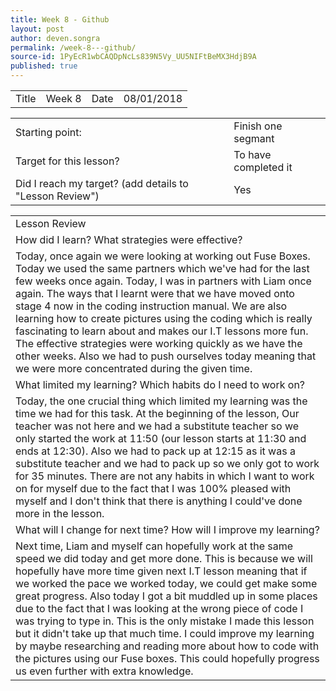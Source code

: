 ```yaml
---
title: Week 8 - Github
layout: post
author: deven.songra
permalink: /week-8---github/
source-id: 1PyEcR1wbCAQDpNcLs839N5Vy_UU5NIFtBeMX3HdjB9A
published: true
---
```

<table>
  <tr>
    <td>Title</td>
    <td>Week 8 </td>
    <td>Date</td>
    <td>08/01/2018</td>
  </tr>
</table>


<table>
  <tr>
    <td>Starting point:</td>
    <td>Finish one segmant</td>
  </tr>
  <tr>
    <td>Target for this lesson?</td>
    <td>To have completed it</td>
  </tr>
  <tr>
    <td>Did I reach my target? 
(add details to "Lesson Review")</td>
    <td> Yes </td>
  </tr>
</table>


<table>
  <tr>
    <td>Lesson Review</td>
  </tr>
  <tr>
    <td>How did I learn? What strategies were effective? </td>
  </tr>
  <tr>
    <td>Today, once again we were looking at working out Fuse Boxes. Today we used the same partners which we've had for the last few weeks once again. Today, I was in partners with Liam once again. The ways that I learnt were that we have moved onto stage 4 now in the coding instruction manual. We are also learning how to create pictures using the coding which is really fascinating to learn about and makes our I.T lessons more fun. The effective strategies were working quickly as we have the other weeks. Also we had to push ourselves today meaning that we were more concentrated during the given time.</td>
  </tr>
  <tr>
    <td>What limited my learning? Which habits do I need to work on? </td>
  </tr>
  <tr>
    <td>
Today, the one crucial thing which limited my learning was the time we had for this task. At the beginning of the lesson, Our teacher was not here and we had a substitute teacher so we only started the work at 11:50 (our lesson starts at 11:30 and ends at 12:30). Also we had to pack up at 12:15 as it was a substitute teacher and we had to pack up so we only got to work for 35 minutes. There are not any habits in which I want to work on for myself due to the fact that I was 100% pleased with myself and I don't think that there is anything I could've done more in the lesson.


</td>
  </tr>
  <tr>
    <td>What will I change for next time? How will I improve my learning?</td>
  </tr>
  <tr>
    <td>Next time, Liam and myself can hopefully work at the same speed we did today and get more done. This is because we will hopefully have more time given next I.T lesson meaning that if we worked the pace we worked today, we could get make some great progress. Also today I got a bit muddled up in some places due to the fact that I was looking at the wrong piece of code I was trying to type in. This is the only mistake I made this lesson but it didn't take up that much time. I could improve my learning by maybe researching and reading more about how to code with the pictures using our Fuse boxes. This could hopefully progress us even further with extra knowledge.</td>
  </tr>
</table>


